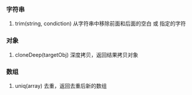 ### 字符串

1. trim(string, condiction) 从字符串中移除前面和后面的空白 或 指定的字符

### 对象

1. cloneDeep(targetObj) 深度拷贝，返回结果拷贝对象

### 数组

1. uniq(array) 去重，返回去重后新的数组
